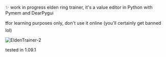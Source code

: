 ✨ work in progress elden ring trainer, it's a value editor in Python with Pymem and DearPygui

❗for learning purposes only, don't use it online (you'll certainly get banned lol)


![EldenTrainer-2](https://github.com/Avenyyr/Elden-Trainer/assets/78681049/99ecfd9e-f841-4cea-abfd-0c698d62fc21)

tested in 1.09.1

